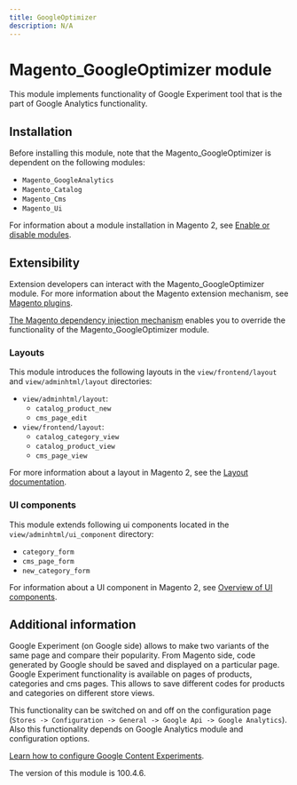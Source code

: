 ```yaml
---
title: GoogleOptimizer
description: N/A
---
```


# Magento_GoogleOptimizer module

This module implements functionality of Google Experiment tool that is the part of Google Analytics functionality.

## Installation

Before installing this module, note that the Magento_GoogleOptimizer is dependent on the following modules:

- `Magento_GoogleAnalytics`
- `Magento_Catalog`
- `Magento_Cms`
- `Magento_Ui`

For information about a module installation in Magento 2, see [Enable or disable modules](https://experienceleague.adobe.com/docs/commerce-operations/installation-guide/tutorials/manage-modules.html).

## Extensibility

Extension developers can interact with the Magento_GoogleOptimizer module. For more information about the Magento extension mechanism, see [Magento plugins](https://developer.adobe.com/commerce/php/development/components/plugins/).

[The Magento dependency injection mechanism](https://developer.adobe.com/commerce/php/development/components/dependency-injection/) enables you to override the functionality of the Magento_GoogleOptimizer module.

### Layouts

This module introduces the following layouts in the `view/frontend/layout` and `view/adminhtml/layout` directories:

- `view/adminhtml/layout`:
    - `catalog_product_new`
    - `cms_page_edit`
- `view/frontend/layout`:
    - `catalog_category_view`
    - `catalog_product_view`
    - `cms_page_view`

For more information about a layout in Magento 2, see the [Layout documentation](https://developer.adobe.com/commerce/frontend-core/guide/layouts/).

### UI components

This module extends following ui components located in the `view/adminhtml/ui_component` directory:

- `category_form`
- `cms_page_form`
- `new_category_form`

For information about a UI component in Magento 2, see [Overview of UI components](https://developer.adobe.com/commerce/frontend-core/ui-components/).

## Additional information

Google Experiment (on Google side) allows to make two variants of the same page and compare their popularity.
From Magento side, code generated by Google should be saved and displayed on a particular page.
Google Experiment functionality is available on pages of products, categories and cms pages.
This allows to save different codes for products and categories on different store views.

This functionality can be switched on and off on the configuration page (`Stores -> Configuration -> General -> Google Api -> Google Analytics`).
Also this functionality depends on Google Analytics module and configuration options.

[Learn how to configure Google Content Experiments](https://experienceleague.adobe.com/docs/commerce-admin/marketing/google-tools/google-content-experiments.html).

<InlineAlert slots="text" />
The version of this module is 100.4.6.
